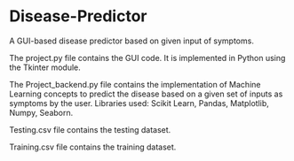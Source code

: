 # Disease-Predictor

A GUI-based disease predictor based on given input of symptoms.

The project.py file contains the GUI code. It is implemented in Python using the Tkinter module.

The Project_backend.py file contains the implementation of Machine Learning concepts to predict the disease based on a given set of inputs as symptoms by the user. Libraries used: Scikit Learn, Pandas, Matplotlib, Numpy, Seaborn.

Testing.csv file contains the testing dataset.

Training.csv file contains the training dataset.
